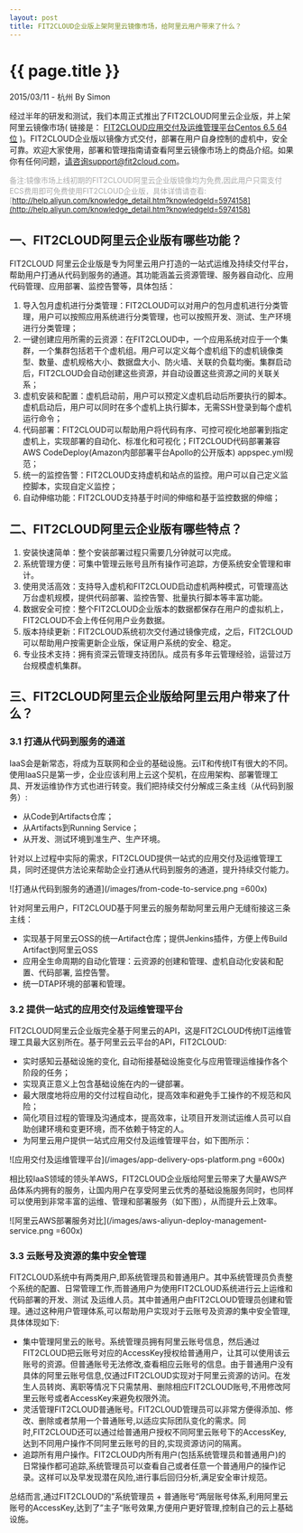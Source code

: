 ```yaml
---
layout: post
title: FIT2CLOUD企业版上架阿里云镜像市场，给阿里云用户带来了什么？
---
```


{{ page.title }}
================

<p class="meta">2015/03/11 - 杭州 By Simon</p>

经过半年的研发和测试，我们本周正式推出了FIT2CLOUD阿里云企业版，并上架阿里云镜像市场( 链接是： [FIT2CLOUD应用交付及运维管理平台Centos 6.5 64位](http://market.aliyun.com/imageproduct/15-123826001-jxsc000119.html) )。FIT2CLOUD企业版以镜像方式交付，部署在用户自身控制的虚机中，安全可靠。欢迎大家使用，部署和管理指南请查看阿里云镜像市场上的商品介绍。如果你有任何问题，请咨询support@fit2cloud.com。

<font color="#aaa" size="2">备注:镜像市场上线初期的FIT2CLOUD阿里云企业版镜像均为免费,因此用户只需支付ECS费用即可免费使用FIT2CLOUD企业版，具体详情请查看:​ [http://help.aliyun.com/knowledge_detail.htm?knowledgeId=5974158](http://help.aliyun.com/knowledge_detail.htm?knowledgeId=5974158)</font>

<h2>一、FIT2CLOUD阿里云企业版有哪些功能？</h2>

FIT2CLOUD 阿里云企业版是专为阿里云用户打造的一站式运维及持续交付平台，帮助用户打通从代码到服务的通道。其功能涵盖云资源管理、服务器自动化、应用代码管理、应用部署、监控告警等，具体包括：

 1. 导入包月虚机进行分类管理：FIT2CLOUD可以对用户的包月虚机进行分类管理，用户可以按照应用系统进行分类管理，也可以按照开发、测试、生产环境进行分类管理；
 2. 一键创建应用所需的云资源：在FIT2CLOUD中，一个应用系统对应于一个集群，一个集群包括若干个虚机组。用户可以定义每个虚机组下的虚机镜像类型、数量、虚机规格大小、数据盘大小、防火墙、关联的负载均衡。集群启动后，FIT2CLOUD会自动创建这些资源，并自动设置这些资源之间的关联关系；
 3. 虚机安装和配置：虚机启动前，用户可以预定义虚机启动后所要执行的脚本。虚机启动后，用户可以同时在多个虚机上执行脚本，无需SSH登录到每个虚机运行命令；
 4. 代码部署：FIT2CLOUD可以帮助用户将代码有序、可控可视化地部署到指定虚机上，实现部署的自动化、标准化和可视化；FIT2CLOUD代码部署兼容AWS CodeDeploy(Amazon内部部署平台Apollo的公开版本) appspec.yml规范；
 5. 统一的监控告警：FIT2CLOUD支持虚机和站点的监控。用户可以自己定义监控脚本，实现自定义监控；
 6. 自动伸缩功能：FIT2CLOUD支持基于时间的伸缩和基于监控数据的伸缩；

<h2>二、FIT2CLOUD阿里云企业版有哪些特点？</h2>

 1. 安装快速简单：整个安装部署过程只需要几分钟就可以完成。
 2. 系统管理方便：可集中管理云账号且所有操作可追踪，方便系统安全管理和审计。
 3. 使用灵活高效：支持导入虚机和FIT2CLOUD启动虚机两种模式，可管理高达万台虚机规模，提供代码部署、监控告警、批量执行脚本等丰富功能。
 4. 数据安全可控：整个FIT2CLOUD企业版本的数据都保存在用户的虚拟机上，FIT2CLOUD不会上传任何用户业务数据。
 5. 版本持续更新：FIT2CLOUD系统初次交付通过镜像完成，之后，FIT2CLOUD可以帮助用户按需更新企业版，保证用户系统的安全、稳定。
 6. 专业技术支持：拥有资深云管理支持团队。成员有多年云管理经验，运营过万台规模虚机集群。

<h2>三、FIT2CLOUD阿里云企业版给阿里云用户带来了什么？</h2>

<h3>3.1 打通从代码到服务的通道</h3>

IaaS会是新常态，将成为互联网和企业的基础设施。云IT和传统IT有很大的不同。 使用IaaS只是第一步，企业应该利用上云这个契机，在应用架构、部署管理工具、开发运维协作方式也进行转变。我们把持续交付分解成三条主线（从代码到服务）:
 
 * 从Code到Artifacts仓库；
 * 从Artifacts到Running Service；
 * 从开发、测试环境到准生产、生产环境。

针对以上过程中实际的需求，FIT2CLOUD提供一站式的应用交付及运维管理工具，同时还提供方法论来帮助企业打通从代码到服务的通道，提升持续交付能力。

![打通从代码到服务的通道](/images/from-code-to-service.png =600x)

针对阿里云用户，FIT2CLOUD基于阿里云的服务帮助阿里云用户无缝衔接这三条主线：

 * 实现基于阿里云OSS的统一Artifact仓库；提供Jenkins插件，方便上传Build Artifact到阿里云OSS
 * 应用全生命周期的自动化管理：云资源的创建和管理、虚机自动化安装和配置、代码部署, 监控告警。
 * 统一DTAP环境的部署和管理。

<h3>3.2 提供一站式的应用交付及运维管理平台</h3>

FIT2CLOUD阿里云企业版完全基于阿里云的API，这是FIT2CLOUD传统IT运维管理工具最大区别所在。基于阿里云云平台的API，FIT2CLOUD:

 * 实时感知云基础设施的变化, 自动衔接基础设施变化与应用管理运维操作各个阶段的任务；
 * 实现真正意义上包含基础设施在内的一键部署。
 * 最大限度地将应用的交付过程自动化，提高效率和避免手工操作的不规范和风险；
 * 简化项目过程的管理及沟通成本，提高效率，让项目开发测试运维人员可以自助创建环境和变更环境，而不依赖于特定的人。
 * 为阿里云用户提供一站式应用交付及运维管理平台，如下图所示：
 
 ![应用交付及运维管理平台](/images/app-delivery-ops-platform.png =600x)

相比较IaaS领域的领头羊AWS，FIT2CLOUD企业版给阿里云带来了大量AWS产品体系内拥有的服务，让国内用户在享受阿里云优秀的基础设施服务同时，也同样可以使用到非常丰富的运维、管理和部署服务（如下图），从而提升云上效率。

![阿里云AWS部署服务对比](/images/aws-aliyun-deploy-management-service.png =600x)

<h3>3.3 云账号及资源的集中安全管理</h3>

FIT2CLOUD系统中有两类用户,即系统管理员和普通用户。其中系统管理员负责整个系统的配置、日常管理工作,而普通用户为使用FIT2CLOUD系统进行云上运维和代码部署的开发、测试
及运维人员。其中普通用户由FIT2CLOUD管理员创建和管理。通过这种用户管理体系,可以帮助用户实现对于云账号及资源的集中安全管理,具体体现如下: 

 * 集中管理阿里云的账号。系统管理员拥有阿里云账号信息，然后通过FIT2CLOUD把云账号对应的AccessKey授权给普通用户，让其可以使用该云账号的资源。但普通账号无法修改,查看相应云账号的信息。由于普通用户没有具体的阿里云账号信息,仅通过FIT2CLOUD实现对于阿里云资源的访问。在发生人员转岗、离职等情况下只需禁用、删除相应FIT2CLOUD账号,不用修改阿里云账号或者AccessKey来避免权限外流。 
 * 灵活管理FIT2CLOUD普通账号。FIT2CLOUD管理员可以非常方便得添加、修改、删除或者禁用一个普通账号,以适应实际团队变化的需求。同时,FIT2CLOUD还可以通过给普通用户授权不同阿里云账号下的AccessKey,达到不同用户操作不同阿里云账号的目的,实现资源访问的隔离。 
 * 追踪所有用户操作。FIT2CLOUD内所有用户(包括系统管理员和普通用户)的日常操作都可追踪,系统管理员可以查看自己或者任意一个普通用户的操作记录。这样可以及早发现潜在风险,进行事后回归分析,满足安全审计规范。 

总结而言,通过FIT2CLOUD的”系统管理员 + 普通账号“两层账号体系,利用阿里云账号的AccessKey,达到了”主­子“账号效果,方便用户更好管理,控制自己的云上基础设施。
